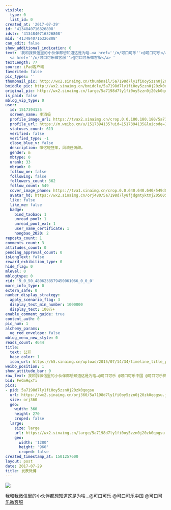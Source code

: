 ```yaml
---
visible:
  type: 0
  list_id: 0
created_at: '2017-07-29'
id: '4134840716326808'
idstr: '4134840716326808'
mid: '4134840716326808'
can_edit: false
show_additional_indication: 0
text: '我和我微信里的小伙伴都想知道这是为啥…<a href=''/n/可口可乐''>@可口可乐</a> <a href=''/n/可口可乐中国''>@可口可乐中国</a>
  <a href=''/n/可口可乐微客服''>@可口可乐微客服</a> '
textLength: 77
source: iPad客户端
favorited: false
pic_types: ''
thumbnail_pic: http://wx2.sinaimg.cn/thumbnail/5a7198d7ly1fi0oy5zzn0j20zk0qogsu.jpg
bmiddle_pic: http://wx2.sinaimg.cn/bmiddle/5a7198d7ly1fi0oy5zzn0j20zk0qogsu.jpg
original_pic: http://wx2.sinaimg.cn/large/5a7198d7ly1fi0oy5zzn0j20zk0qogsu.jpg
is_paid: false
mblog_vip_type: 0
user:
  id: 1517394135
  screen_name: 李消极
  profile_image_url: https://tvax2.sinaimg.cn/crop.0.0.180.180.180/5a7198d7ly8fjdgmtyktmj20500500so.jpg?KID=imgbed,tva&Expires=1606399400&ssig=a8Pl5w2mbv
  profile_url: https://m.weibo.cn/u/1517394135?uid=1517394135&luicode=10000011&lfid=2304131517394135_-_WEIBO_SECOND_PROFILE_WEIBO
  statuses_count: 613
  verified: false
  verified_type: -1
  close_blue_v: false
  description: 唯忆轻狂年，风流任沉醉。
  gender: m
  mbtype: 0
  urank: 33
  mbrank: 0
  follow_me: false
  following: false
  followers_count: 362
  follow_count: 549
  cover_image_phone: https://tva1.sinaimg.cn/crop.0.0.640.640.640/549d0121tw1egm1kjly3jj20hs0hsq4f.jpg
  avatar_hd: https://wx2.sinaimg.cn/orj480/5a7198d7ly8fjdgmtyktmj20500500so.jpg
  like: false
  like_me: false
  badge:
    bind_taobao: 1
    unread_pool: 1
    unread_pool_ext: 1
    user_name_certificate: 1
    hongbao_2020: 2
reposts_count: 1
comments_count: 3
attitudes_count: 0
pending_approval_count: 0
isLongText: false
reward_exhibition_type: 0
hide_flag: 0
mlevel: 0
mblogtype: 0
rid: '9_0_50_4806238579450061066_0_0_0'
more_info_type: 0
extern_safe: 0
number_display_strategy:
  apply_scenario_flag: 3
  display_text_min_number: 1000000
  display_text: 100万+
enable_comment_guide: true
content_auth: 0
pic_num: 1
alchemy_params:
  ug_red_envelope: false
mblog_menu_new_style: 0
reads_count: 4644
title:
  text: 公开
  base_color: 1
  icon_url: https://h5.sinaimg.cn/upload/2015/07/14/34/timeline_title_public_default.png
weibo_position: 1
show_attitude_bar: 0
raw_text: 我和我微信里的小伙伴都想知道这是为啥…@可口可乐 @可口可乐中国 @可口可乐微客服 ​​​
bid: FeCmHqxTi
pics:
- pid: 5a7198d7ly1fi0oy5zzn0j20zk0qogsu
  url: https://wx2.sinaimg.cn/orj360/5a7198d7ly1fi0oy5zzn0j20zk0qogsu.jpg
  size: orj360
  geo:
    width: 360
    height: 270
    croped: false
  large:
    size: large
    url: https://wx2.sinaimg.cn/large/5a7198d7ly1fi0oy5zzn0j20zk0qogsu.jpg
    geo:
      width: '1280'
      height: '960'
      croped: false
created_timestamp_at: 1501257600
layout: post
date: 2017-07-29
title: 发表微博
---
```


![](http://wx2.sinaimg.cn/large/5a7198d7ly1fi0oy5zzn0j20zk0qogsu.jpg)

我和我微信里的小伙伴都想知道这是为啥…<a href='/n/可口可乐'>@可口可乐</a> <a href='/n/可口可乐中国'>@可口可乐中国</a> <a href='/n/可口可乐微客服'>@可口可乐微客服</a> 

